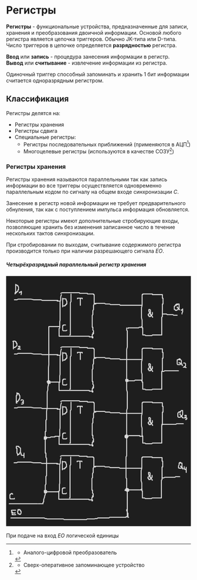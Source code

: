 # Регистры

**Регистры** - функциональные устройства, предназначенные для записи, хранения и преобразования двоичной информации. Основой любого регистра является цепочка триггеров. Обычно JK-типа или D-типа. Число триггеров в цепочке определяется **разрядностью** регистра.

**Ввод** или **запись** - процедура занесения информации в регистр.  
**Вывод** или **считывание** - извлечение информации из регистра.

Одиночный триггер способный запоминать и хранить 1 бит информации считается одноразрядным регистром.

## Классификация

Регистры делятся на:
- Регистры хранения
- Регистры сдвига
- Специальные регистры:
	- Регистры последовательных приближений (применяются в АЦП[^1])
	- Многоцелевые регистры (используются в качестве СОЗУ[^2])

[^1]: - Аналого-цифровой преобразователь
[^2]: - Сверх-оперативное запоминающее устройство
### Регистры хранения

Регистры хранения называются параллельными так как запись информации во все триггеры осуществляется одновременно параллельным кодом по сигналу на общем входе синхронизации $C$.

Занесение в регистр новой информации не требует предварительного обнуления, так как с поступлением импульса информация обновляется.

Некоторые регистры имеют дополнительные стробирующие входы, позволяющие хранить без изменения записанное число в течение нескольких тактов синхронизации.

При стробировании по выходам, считывание содержимого регистра производится только при наличии разрешающего сигнала $EO$.

##### Четырёхразрядный параллельный регистр хранения

![Четырёхразрядный параллельный регистр хранения.png](../%D0%A7%D0%B5%D1%82%D1%8B%D1%80%D1%91%D1%85%D1%80%D0%B0%D0%B7%D1%80%D1%8F%D0%B4%D0%BD%D1%8B%D0%B9%20%D0%BF%D0%B0%D1%80%D0%B0%D0%BB%D0%BB%D0%B5%D0%BB%D1%8C%D0%BD%D1%8B%D0%B9%20%D1%80%D0%B5%D0%B3%D0%B8%D1%81%D1%82%D1%80%20%D1%85%D1%80%D0%B0%D0%BD%D0%B5%D0%BD%D0%B8%D1%8F.png#)

При подаче на вход $EO$ логической единицы